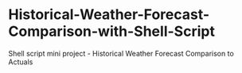 # Historical-Weather-Forecast-Comparison-with-Shell-Script
Shell script mini project - Historical Weather Forecast Comparison to Actuals
